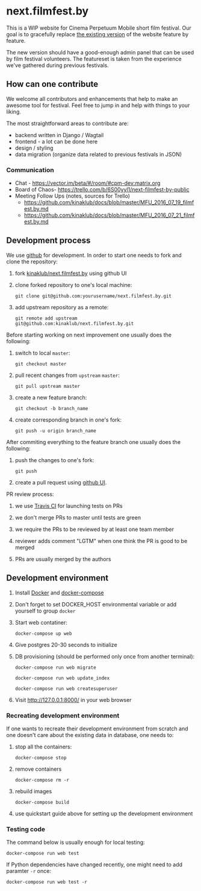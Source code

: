 # next.filmfest.by

This is a WIP website for Cinema Perpetuum Mobile short film
festival. Our goal is to gracefully replace
[the existing version](http://filmfest.by) of the website feature by
feature.

The new version should have a good-enough admin panel that can be used
by film festival volunteers. The featureset is taken from the
experience we've gathered during previous festivals.

## How can one contribute

We welcome all contributors and enhancements that help to make
an awesome tool for festival. Feel free to jump in and help with
things to your liking.

The most straightforward areas to contribute are:

* backend written in Django / Wagtail
* frontend - a lot can be done here
* design / styling
* data migration (organize data related to previous festivals in JSON)

### Communication

* Chat - https://vector.im/beta/#/room/#cpm-dev:matrix.org
* Board of Chaos- https://trello.com/b/6S00yyl1/next-filmfest-by-public
* Meeting Follow Ups (notes, sources for Trello)
  - https://github.com/kinaklub/docs/blob/master/MFU_2016_07_19_filmfest.by.md
  - https://github.com/kinaklub/docs/blob/master/MFU_2016_07_21_filmfest.by.md

## Development process

We use [github](https://github.com) for development. In order to start
one needs to fork and clone the repository:

1. fork
   [kinaklub/next.filmfest.by](https://github.com/kinaklub/next.filmfest.by)
   using github UI

2. clone forked repository to one's local machine:

    ```
    git clone git@github.com:yourusername/next.filmfest.by.git
    ```

3. add upstream repository as a remote:

    ```
    git remote add upstream git@github.com:kinaklub/next.filmfest.by.git
    ```

Before starting working on next improvement one usually does the
following:

1. switch to local `master`:

    ```
    git checkout master
    ```

2. pull recent changes from `upstream` `master`:

    ```
    git pull upstream master
    ```

3. create a new feature branch:

    ```
    git checkout -b branch_name
    ```

4. create corresponding branch in one's fork:

    ```
    git push -u origin branch_name
    ```

After commiting everything to the feature branch one usually does the
following:

1. push the changes to one's fork:

    ```
    git push
    ```
    
2. create a pull request using
   [github UI](https://github.com/kinaklub/next.filmfest.by/compare).
   
PR review process:

1. we use [Travis CI](https://travis-ci.org) for launching tests on PRs

2. we don't merge PRs to master until tests are green

3. we require the PRs to be reviewed by at least one team member

4. reviewer adds comment "LGTM" when one think the PR is good to be merged

5. PRs are usually merged by the authors


## Development environment

1. Install [Docker](https://docs.docker.com/) and [docker-compose](https://docs.docker.com/compose/)

2. Don't forget to set DOCKER_HOST environmental variable or add yourself to group `docker`

3. Start web contatiner:

    ```
    docker-compose up web
    ```

4. Give postgres 20-30 seconds to initialize

4. DB provisioning (should be performed only once from another terminal):

    ```
    docker-compose run web migrate

    docker-compose run web update_index

    docker-compose run web createsuperuser
    ```

5. Visit http://127.0.0.1:8000/ in your web browser

### Recreating development environment

If one wants to recreate their development environment from scratch
and one doesn't care about the existing data in database, one needs to:

1. stop all the containers:

    ```
    docker-compose stop
    ```

2. remove containers

    ```
    docker-compose rm -r
    ```

3. rebuild images

    ```
    docker-compose build
    ```

4. use quickstart guide above for setting up the development environment

### Testing code

The command below is usually enough for local testing:

 ```
 docker-compose run web test
 ```

If Python dependencies have changed recently, one might need to add
paramter `-r` once:

 ```
 docker-compose run web test -r
 ```
